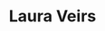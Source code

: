 ---
title: "Laura Veirs"
summary: "American singer-songwriter based in Portland, Oregon. Laura Veirs was born in 1973 in Colorado Springs, Colorado. Attending college in Minnesota, she studied geology and Mandarin Chinese. At that time, she joined an all-girl punk band called \"Rair Kx!\" before moving towards older country and folk. She put out her own self-titled album Laura Veirs, recorded live and featuring just her and guitar, in 1999. She has since made several records with producer ."
image: "laura-veirs.jpg"
apple_music_artist_url: "https://music.apple.com/gb/artist/laura-veirs/6417520"
wikipedia_url: "none"
---